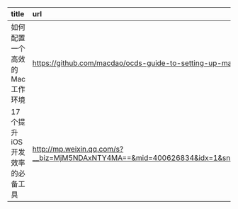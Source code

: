 | title   | url  |
|:--|:--|
如何配置一个高效的 Mac 工作环境|https://github.com/macdao/ocds-guide-to-setting-up-mac
17个提升iOS开发效率的必备工具|http://mp.weixin.qq.com/s?__biz=MjM5NDAxNTY4MA==&mid=400626834&idx=1&sn=1b70539a343ab4b97284b91c28d5aa90&scene=0#wechat_redirect
